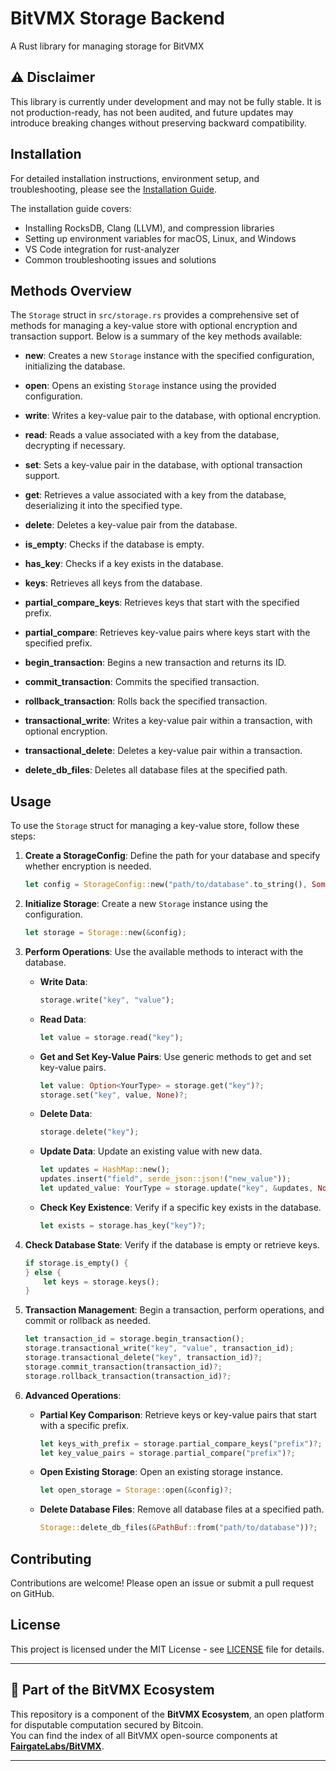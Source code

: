 # BitVMX Storage Backend
A Rust library for managing storage for BitVMX 

## ⚠️ Disclaimer

This library is currently under development and may not be fully stable.
It is not production-ready, has not been audited, and future updates may introduce breaking changes without preserving backward compatibility.


## Installation

For detailed installation instructions, environment setup, and troubleshooting, please see the [Installation Guide](INSTALLATION.md).

The installation guide covers:
- Installing RocksDB, Clang (LLVM), and compression libraries
- Setting up environment variables for macOS, Linux, and Windows
- VS Code integration for rust-analyzer
- Common troubleshooting issues and solutions


## Methods Overview
The `Storage` struct in `src/storage.rs` provides a comprehensive set of methods for managing a key-value store with optional encryption and transaction support. Below is a summary of the key methods available:

- **new**: Creates a new `Storage` instance with the specified configuration, initializing the database.

- **open**: Opens an existing `Storage` instance using the provided configuration.

- **write**: Writes a key-value pair to the database, with optional encryption.

- **read**: Reads a value associated with a key from the database, decrypting if necessary.

- **set**: Sets a key-value pair in the database, with optional transaction support.

- **get**: Retrieves a value associated with a key from the database, deserializing it into the specified type.

- **delete**: Deletes a key-value pair from the database.

- **is_empty**: Checks if the database is empty.

- **has_key**: Checks if a key exists in the database.

- **keys**: Retrieves all keys from the database.

- **partial_compare_keys**: Retrieves keys that start with the specified prefix.

- **partial_compare**: Retrieves key-value pairs where keys start with the specified prefix.

- **begin_transaction**: Begins a new transaction and returns its ID.

- **commit_transaction**: Commits the specified transaction.

- **rollback_transaction**: Rolls back the specified transaction.

- **transactional_write**: Writes a key-value pair within a transaction, with optional encryption.

- **transactional_delete**: Deletes a key-value pair within a transaction.

- **delete_db_files**: Deletes all database files at the specified path.

## Usage

To use the `Storage` struct for managing a key-value store, follow these steps:

1. **Create a StorageConfig**: 
   Define the path for your database and specify whether encryption is needed.

   ```rust
   let config = StorageConfig::new("path/to/database".to_string(), Some("encryption_key".to_string()));
   ```

2. **Initialize Storage**:
   Create a new `Storage` instance using the configuration.

   ```rust
   let storage = Storage::new(&config);
   ```

3. **Perform Operations**:
   Use the available methods to interact with the database.

   - **Write Data**:
     ```rust
     storage.write("key", "value");
     ```

   - **Read Data**:
     ```rust
     let value = storage.read("key");
     ```

   - **Get and Set Key-Value Pairs**:
     Use generic methods to get and set key-value pairs.

     ```rust
     let value: Option<YourType> = storage.get("key")?;
     storage.set("key", value, None)?;
     ```

   - **Delete Data**:
     ```rust
     storage.delete("key");
     ```

   - **Update Data**:
     Update an existing value with new data.

     ```rust
     let updates = HashMap::new();
     updates.insert("field", serde_json::json!("new_value"));
     let updated_value: YourType = storage.update("key", &updates, None)?;
     ```

   - **Check Key Existence**:
     Verify if a specific key exists in the database.

     ```rust
     let exists = storage.has_key("key")?;
     ```

4. **Check Database State**:
   Verify if the database is empty or retrieve keys.

   ```rust
   if storage.is_empty() {
   } else {
       let keys = storage.keys();
   }
   ```


5. **Transaction Management**:
     Begin a transaction, perform operations, and commit or rollback as needed.

     ```rust
     let transaction_id = storage.begin_transaction();
     storage.transactional_write("key", "value", transaction_id);
     storage.transactional_delete("key", transaction_id)?;
     storage.commit_transaction(transaction_id)?;
     storage.rollback_transaction(transaction_id)?;
     ```

6. **Advanced Operations**:

   - **Partial Key Comparison**:
     Retrieve keys or key-value pairs that start with a specific prefix.

     ```rust
     let keys_with_prefix = storage.partial_compare_keys("prefix")?;
     let key_value_pairs = storage.partial_compare("prefix")?;
     ```

   - **Open Existing Storage**:
     Open an existing storage instance.

     ```rust
     let open_storage = Storage::open(&config)?;
     ```

   - **Delete Database Files**:
     Remove all database files at a specified path.

     ```rust
     Storage::delete_db_files(&PathBuf::from("path/to/database"))?;
     ```

## Contributing
Contributions are welcome! Please open an issue or submit a pull request on GitHub.

## License

This project is licensed under the MIT License - see [LICENSE](LICENSE) file for details.

---

## 🧩 Part of the BitVMX Ecosystem

This repository is a component of the **BitVMX Ecosystem**, an open platform for disputable computation secured by Bitcoin.  
You can find the index of all BitVMX open-source components at [**FairgateLabs/BitVMX**](https://github.com/FairgateLabs/BitVMX).

---
